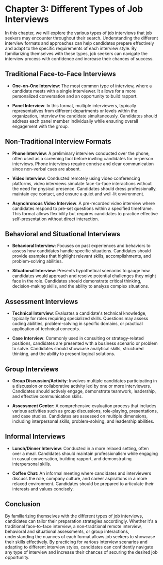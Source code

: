 Chapter 3: Different Types of Job Interviews
============================================

In this chapter, we will explore the various types of job interviews that job seekers may encounter throughout their search. Understanding the different interview formats and approaches can help candidates prepare effectively and adapt to the specific requirements of each interview style. By familiarizing themselves with these types, job seekers can navigate the interview process with confidence and increase their chances of success.

Traditional Face-to-Face Interviews
-----------------------------------

* **One-on-One Interview**: The most common type of interview, where a candidate meets with a single interviewer. It allows for a more personalized conversation and an opportunity to build rapport.

* **Panel Interview**: In this format, multiple interviewers, typically representatives from different departments or levels within the organization, interview the candidate simultaneously. Candidates should address each panel member individually while ensuring overall engagement with the group.

Non-Traditional Interview Formats
---------------------------------

* **Phone Interview**: A preliminary interview conducted over the phone, often used as a screening tool before inviting candidates for in-person interviews. Phone interviews require concise and clear communication since non-verbal cues are absent.

* **Video Interview**: Conducted remotely using video conferencing platforms, video interviews simulate face-to-face interactions without the need for physical presence. Candidates should dress professionally, maintain eye contact, and ensure a quiet and well-lit environment.

* **Asynchronous Video Interview**: A pre-recorded video interview where candidates respond to pre-set questions within a specified timeframe. This format allows flexibility but requires candidates to practice effective self-presentation without direct interaction.

Behavioral and Situational Interviews
-------------------------------------

* **Behavioral Interview**: Focuses on past experiences and behaviors to assess how candidates handle specific situations. Candidates should provide examples that highlight relevant skills, accomplishments, and problem-solving abilities.

* **Situational Interview**: Presents hypothetical scenarios to gauge how candidates would approach and resolve potential challenges they might face in the role. Candidates should demonstrate critical thinking, decision-making skills, and the ability to analyze complex situations.

Assessment Interviews
---------------------

* **Technical Interview**: Evaluates a candidate's technical knowledge, typically for roles requiring specialized skills. Questions may assess coding abilities, problem-solving in specific domains, or practical application of technical concepts.

* **Case Interview**: Commonly used in consulting or strategy-related positions, candidates are presented with a business scenario or problem to solve. Candidates should showcase analytical skills, structured thinking, and the ability to present logical solutions.

Group Interviews
----------------

* **Group Discussion/Activity**: Involves multiple candidates participating in a discussion or collaborative activity led by one or more interviewers. Candidates should actively engage, demonstrate teamwork, leadership, and effective communication skills.

* **Assessment Center**: A comprehensive evaluation process that includes various activities such as group discussions, role-playing, presentations, and case studies. Candidates are assessed on multiple dimensions, including interpersonal skills, problem-solving, and leadership abilities.

Informal Interviews
-------------------

* **Lunch/Dinner Interview**: Conducted in a more relaxed setting, often over a meal. Candidates should maintain professionalism while engaging in casual conversation, building rapport, and demonstrating interpersonal skills.

* **Coffee Chat**: An informal meeting where candidates and interviewers discuss the role, company culture, and career aspirations in a more relaxed environment. Candidates should be prepared to articulate their interests and values concisely.

Conclusion
----------

By familiarizing themselves with the different types of job interviews, candidates can tailor their preparation strategies accordingly. Whether it's a traditional face-to-face interview, a non-traditional remote interview, behavioral and situational assessments, or group interactions, understanding the nuances of each format allows job seekers to showcase their skills effectively. By practicing for various interview scenarios and adapting to different interview styles, candidates can confidently navigate any type of interview and increase their chances of securing the desired job opportunity.
